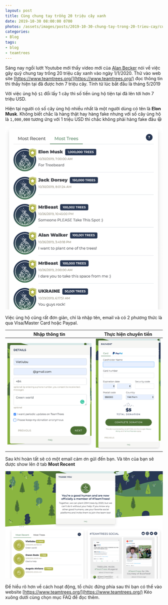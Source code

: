 ```yaml
---
layout: post
title: Cùng chung tay trồng 20 triệu cây xanh
date: 2019-10-30 08:00:00 0700
photos: /assets/images/posts/2019-10-30-chung-tay-trong-20-trieu-cay/current-trees.png
categories:
- Blog
tags:
- blog
- teamtrees
---
```

Sáng nay ngồi lướt Youtube mới thấy video mới của [Alan Becker](https://www.youtube.com/watch?v=mlLl8eFJgkU) nói về việc gây quỹ chung tay trồng 20 triệu cây xanh vào ngày 1/1/2020. Thử vào web site [https://www.teamtrees.org/](https://www.teamtrees.org/) đọc thông tin thì thấy hiện tại đã được hơn 7 triệu cây. Tính từ lúc bắt đầu là tháng 5/2019

Với việc ủng hộ `$1` đổi lấy 1 cây thì số tiền ủng hộ tiện tại đã lên tới hơn 7 triệu USD.

Hiện tại người có số cây ủng hộ nhiều nhất là một người dùng có tên là **Elon Musk**. Không biết chắc là hàng thật hay hàng fake nhưng với số cây ủng hộ là `1,000,000` tương ứng với 1 triệu USD thì chắc không phải hàng fake đâu 😆

![Những người ủng hộ nhiều nhất](/assets/images/posts/2019-10-30-chung-tay-trong-20-trieu-cay/most-trees.png)

Việc ủng hộ cũng rất đơn giản, chỉ là nhập tên, email và có 2 phương thức là qua Visa/Master Card hoặc Paypal.

| Nhập thông tin                                               | Thực hiện chuyển tiền                                        |
| ------------------------------------------------------------ | ------------------------------------------------------------ |
| ![Ủng hộ bước 1 - nhập thông tin](/assets/images/posts/2019-10-30-chung-tay-trong-20-trieu-cay/donate-1.png) | ![Ủng hộ bước 2 - gửi tiền](/assets/images/posts/2019-10-30-chung-tay-trong-20-trieu-cay/donate-2.png) |





Sau khi hoàn tất sẽ có một email cảm ơn gửi đến bạn. Và tên của bạn sẽ  được show lên ở tab **Most Recent**

![Most Recent](/assets/images/posts/2019-10-30-chung-tay-trong-20-trieu-cay/most-recent.png)



Để hiểu rõ hơn về cách hoạt động, tổ chức đứng phía sau thì bạn có thể vào website [https://www.teamtrees.org/](https://www.teamtrees.org/) Kéo xuông dưới cùng chọn mục FAQ để đọc thêm.